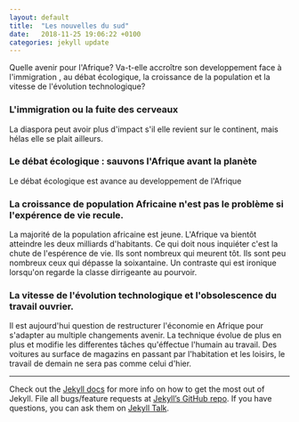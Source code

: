 ```yaml
---
layout: default
title:  "Les nouvelles du sud"
date:   2018-11-25 19:06:22 +0100
categories: jekyll update
---
```

Quelle avenir pour l'Afrique? Va-t-elle accroître son developpement face à l'immigration , au débat écologique, la croissance de la population et la vitesse de l'évolution technologique?

### L'immigration ou la fuite des cerveaux
La diaspora peut avoir plus d'impact s'il elle revient sur le continent, mais hélas elle se plait ailleurs.

### Le débat écologique : sauvons l'Afrique avant la planète 
Le débat écologique est avance au developpement de l'Afrique

### La croissance de population Africaine n'est pas le problème si l'expérence de vie recule.
La majorité de la population africaine est jeune. L'Afrique va bientôt atteindre les deux milliards d'habitants. Ce qui doit nous inquiéter c'est la chute de l'espérence de vie. Ils sont nombreux qui meurent tôt. Ils sont peu nombreux ceux qui dépasse la soixantaine. Un contraste qui est ironique lorsqu'on regarde la classe dirrigeante au pourvoir. 

### La vitesse de l'évolution technologique et l'obsolescence du travail ouvrier. 
Il est aujourd'hui question de restructurer l'économie en Afrique pour s'adapter au multiple changements avenir. La technique évolue de plus en plus et modifie les differentes tâches qu'éffectue l'humain au travail. Des voitures au surface de magazins en passant par l'habitation et les loisirs, le travail de demain ne sera pas comme celui d'hier. 


<hr>

Check out the [Jekyll docs][jekyll-docs] for more info on how to get the most out of Jekyll. File all bugs/feature requests at [Jekyll’s GitHub repo][jekyll-gh]. If you have questions, you can ask them on [Jekyll Talk][jekyll-talk].

[jekyll-docs]: http://jekyllrb.com/docs/home
[jekyll-gh]:   https://github.com/jekyll/jekyll
[jekyll-talk]: https://talk.jekyllrb.com/